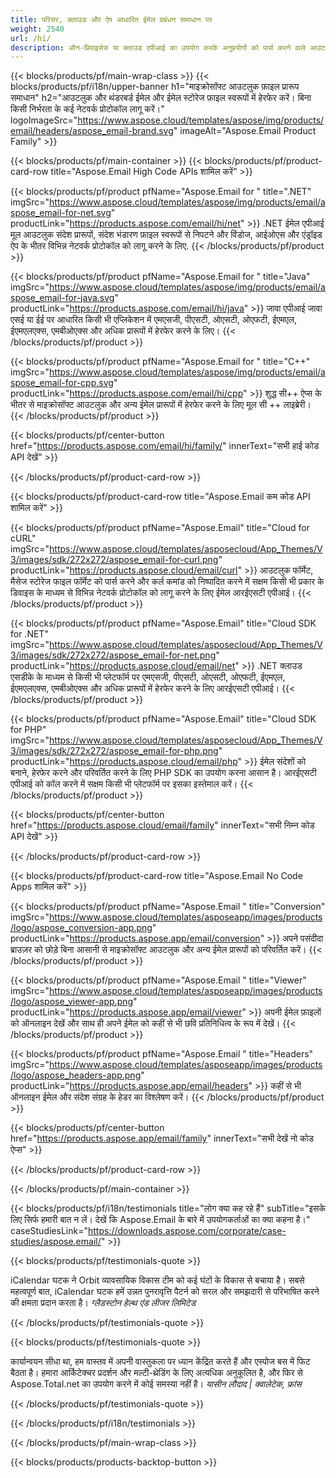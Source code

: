 ```yaml
---
title: परिसर, क्लाउड और ऐप आधारित ईमेल प्रबंधन समाधान पर 
weight: 2540
url: /hi/
description: ऑन-प्रिमाइसेस या क्लाउड एपीआई का उपयोग करके अनुप्रयोगों को पार्स करने वाले आउटलुक प्रारूप विकसित करें, या माइक्रोसॉफ्ट आउटलुक प्रारूपों को देखने, तुलना करने, निरीक्षण करने या परिवर्तित करने के लिए बस क्रॉस-प्लेटफ़ॉर्म ऐप का उपयोग करें।
---
```


{{< blocks/products/pf/main-wrap-class >}}
{{< blocks/products/pf/i18n/upper-banner h1="माइक्रोसॉफ्ट आउटलुक फ़ाइल प्रारूप समाधान" h2="आउटलुक और थंडरबर्ड ईमेल और ईमेल स्टोरेज फ़ाइल स्वरूपों में हेरफेर करें। बिना किसी निर्भरता के कई नेटवर्क प्रोटोकॉल लागू करें।" logoImageSrc="https://www.aspose.cloud/templates/aspose/img/products/email/headers/aspose_email-brand.svg" imageAlt="Aspose.Email Product Family" >}}

{{< blocks/products/pf/main-container >}}
{{< blocks/products/pf/product-card-row title="Aspose.Email High Code APIs शामिल करें" >}}

{{< blocks/products/pf/product pfName="Aspose.Email for " title=".NET" imgSrc="https://www.aspose.cloud/templates/aspose/img/products/email/aspose_email-for-net.svg" productLink="https://products.aspose.com/email/hi/net" >}}
.NET ईमेल एपीआई मूल आउटलुक संदेश प्रारूपों, संदेश भंडारण फ़ाइल स्वरूपों से निपटने और विंडोज, आईओएस और एंड्रॉइड ऐप के भीतर विभिन्न नेटवर्क प्रोटोकॉल को लागू करने के लिए.
{{< /blocks/products/pf/product >}}

{{< blocks/products/pf/product pfName="Aspose.Email for " title="Java" imgSrc="https://www.aspose.cloud/templates/aspose/img/products/email/aspose_email-for-java.svg" productLink="https://products.aspose.com/email/hi/java" >}}
जावा एपीआई जावा एसई या ईई पर आधारित किसी भी एप्लिकेशन में एमएसजी, पीएसटी, ओएसटी, ओएफटी, ईएमएल, ईएमएलएक्स, एमबीओएक्स और अधिक प्रारूपों में हेरफेर करने के लिए।
{{< /blocks/products/pf/product >}}

{{< blocks/products/pf/product pfName="Aspose.Email for " title="C++" imgSrc="https://www.aspose.cloud/templates/aspose/img/products/email/aspose_email-for-cpp.svg" productLink="https://products.aspose.com/email/hi/cpp" >}}
शुद्ध सी++ ऐप्स के भीतर से माइक्रोसॉफ्ट आउटलुक और अन्य ईमेल प्रारूपों में हेरफेर करने के लिए मूल सी ++ लाइब्रेरी।
{{< /blocks/products/pf/product >}}

{{< blocks/products/pf/center-button href="https://products.aspose.com/email/hi/family/" innerText="सभी हाई कोड API देखें" >}}

{{< /blocks/products/pf/product-card-row >}}

{{< blocks/products/pf/product-card-row title="Aspose.Email कम कोड API शामिल करें" >}}

{{< blocks/products/pf/product pfName="Aspose.Email" title="Cloud for cURL" imgSrc="https://www.aspose.cloud/templates/asposecloud/App_Themes/V3/images/sdk/272x272/aspose_email-for-curl.png" productLink="https://products.aspose.cloud/email/curl" >}}
आउटलुक फॉर्मेट, मैसेज स्टोरेज फाइल फॉर्मेट को पार्स करने और कर्ल कमांड को निष्पादित करने में सक्षम किसी भी प्रकार के डिवाइस के माध्यम से विभिन्न नेटवर्क प्रोटोकॉल को लागू करने के लिए ईमेल आरईएसटी एपीआई।
{{< /blocks/products/pf/product >}}

{{< blocks/products/pf/product pfName="Aspose.Email" title="Cloud SDK for .NET" imgSrc="https://www.aspose.cloud/templates/asposecloud/App_Themes/V3/images/sdk/272x272/aspose_email-for-net.png" productLink="https://products.aspose.cloud/email/net" >}}
.NET क्लाउड एसडीके के माध्यम से किसी भी प्लेटफॉर्म पर एमएसजी, पीएसटी, ओएसटी, ओएफटी, ईएमएल, ईएमएलएक्स, एमबीओएक्स और अधिक प्रारूपों में हेरफेर करने के लिए आरईएसटी एपीआई।
{{< /blocks/products/pf/product >}}

{{< blocks/products/pf/product pfName="Aspose.Email" title="Cloud SDK for PHP" imgSrc="https://www.aspose.cloud/templates/asposecloud/App_Themes/V3/images/sdk/272x272/aspose_email-for-php.png" productLink="https://products.aspose.cloud/email/php" >}}
ईमेल संदेशों को बनाने, हेरफेर करने और परिवर्तित करने के लिए PHP SDK का उपयोग करना आसान है। आरईएसटी एपीआई को कॉल करने में सक्षम किसी भी प्लेटफॉर्म पर इसका इस्तेमाल करें।
{{< /blocks/products/pf/product >}}

{{< blocks/products/pf/center-button href="https://products.aspose.cloud/email/family" innerText="सभी निम्न कोड API देखें" >}}

{{< /blocks/products/pf/product-card-row >}}

{{< blocks/products/pf/product-card-row title="Aspose.Email No Code Apps शामिल करें" >}}

{{< blocks/products/pf/product pfName="Aspose.Email " title="Conversion" imgSrc="https://www.aspose.cloud/templates/asposeapp/images/products/logo/aspose_conversion-app.png" productLink="https://products.aspose.app/email/conversion" >}}
अपने पसंदीदा ब्राउज़र को छोड़े बिना आसानी से माइक्रोसॉफ्ट आउटलुक और अन्य ईमेल प्रारूपों को परिवर्तित करें।
{{< /blocks/products/pf/product >}}

{{< blocks/products/pf/product pfName="Aspose.Email " title="Viewer" imgSrc="https://www.aspose.cloud/templates/asposeapp/images/products/logo/aspose_viewer-app.png" productLink="https://products.aspose.app/email/viewer" >}}
अपनी ईमेल फ़ाइलों को ऑनलाइन देखें और साथ ही अपने ईमेल को कहीं से भी छवि प्रतिनिधित्व के रूप में देखें। 
{{< /blocks/products/pf/product >}}

{{< blocks/products/pf/product pfName="Aspose.Email " title="Headers" imgSrc="https://www.aspose.cloud/templates/asposeapp/images/products/logo/aspose_headers-app.png" productLink="https://products.aspose.app/email/headers" >}}
कहीं से भी ऑनलाइन ईमेल और संदेश संग्रह के हेडर का विश्लेषण करें।
{{< /blocks/products/pf/product >}}

{{< blocks/products/pf/center-button href="https://products.aspose.app/email/family" innerText="सभी देखें नो कोड ऐप्स" >}}

{{< /blocks/products/pf/product-card-row >}}

{{< /blocks/products/pf/main-container >}}

{{< blocks/products/pf/i18n/testimonials title="लोग क्या कह रहे हैं" subTitle="इसके लिए सिर्फ हमारी बात न लें। देखें कि Aspose.Email के बारे में उपयोगकर्ताओं का क्या कहना है।" caseStudiesLink="https://downloads.aspose.com/corporate/case-studies/aspose.email/" >}}

{{< blocks/products/pf/testimonials-quote >}}
<p class="first">
 iCalendar घटक ने Orbit व्यावसायिक विकास टीम को कई घंटों के विकास से बचाया है। सबसे महत्वपूर्ण बात, iCalendar घटक हमें उन्नत पुनरावृत्ति पैटर्न को सरल और समझदारी से परिभाषित करने की क्षमता प्रदान करता है।
 <em>
  ग्लैडस्टोन हेल्थ एंड लीजर लिमिटेड
 </em>
</p>

{{< /blocks/products/pf/testimonials-quote >}}

{{< blocks/products/pf/testimonials-quote >}}
<p class="second">
 कार्यान्वयन सीधा था, हम वास्तव में अपनी वास्तुकला पर ध्यान केंद्रित करते हैं और एस्पोज बस में फिट बैठता है। हमारा आर्किटेक्चर प्रदर्शन और मल्टी-थ्रेडिंग के लिए अत्यधिक अनुकूलित है, और फिर से Aspose.Total.net का उपयोग करने में कोई समस्या नहीं है।
 <em>
  यासीन लौदाद | क्वालेटेक, फ्रांस
 </em>
</p>

{{< /blocks/products/pf/testimonials-quote >}}

{{< /blocks/products/pf/i18n/testimonials >}}

{{< /blocks/products/pf/main-wrap-class >}}

{{< blocks/products/products-backtop-button >}}
